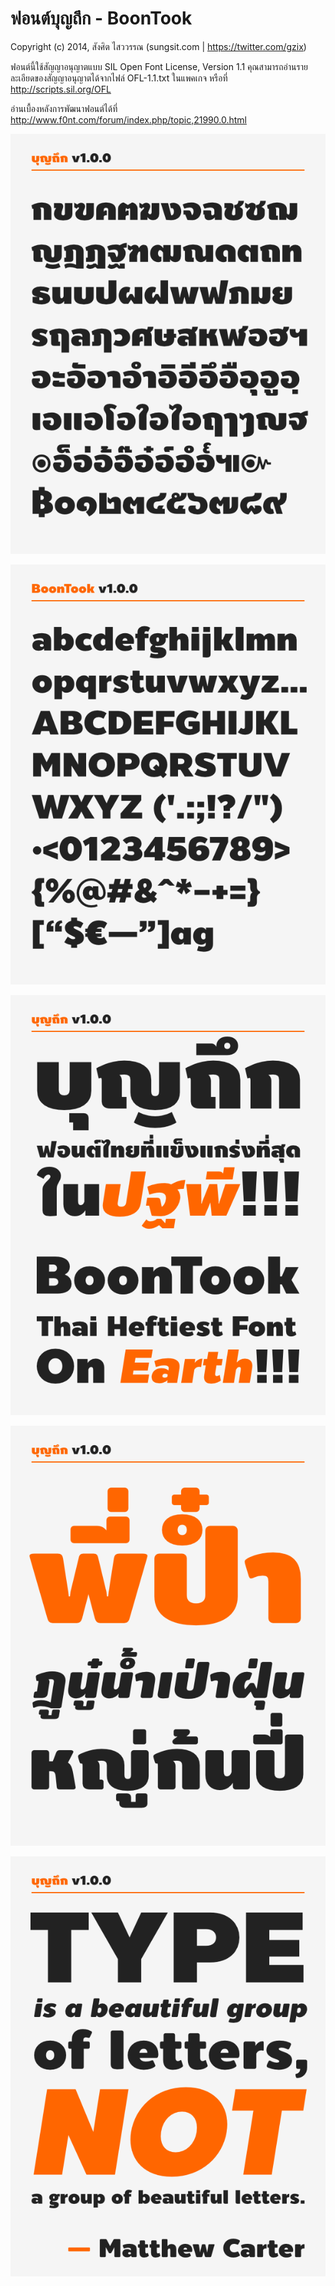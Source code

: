 # ฟอนต์บุญถึก - BoonTook

Copyright  (c) 2014, สังศิต ไสววรรณ (sungsit.com | https://twitter.com/gzix)

ฟอนต์นี้ใช้สัญญาอนุญาตแบบ SIL Open Font License, Version 1.1 คุณสามารถอ่านรายละเอียดของสัญญาอนุญาตได้จากไฟล์ OFL-1.1.txt ในแพคเกจ หรือที่ <http://scripts.sil.org/OFL>

อ่านเบื้องหลังการพัฒนาฟอนต์ได้ที่ <http://www.f0nt.com/forum/index.php/topic,21990.0.html>

![ตัวอักษรไทย](img/char-thai.png?raw=true)

![Latin characters](img/char-latin.png?raw=true)

![Sample 1](img/sample-1.png?raw=true)

![Sample 2](img/sample-2.png?raw=true)

![Sample 3](img/sample-3.png?raw=true)
